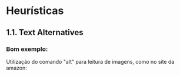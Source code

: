 # Heurísticas 
## 1.1. Text Alternatives
### Bom exemplo:
Utilização do comando "alt" para leitura de imagens, como no site da amazon:

